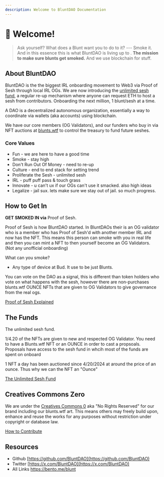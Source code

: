 ```yaml
---
description: Welcome to BluntDAO Documentation
---
```


# 👋 Welcome!

> Ask yourself? What does a Blunt want you to do to it? --- Smoke it. And in this essence this is what BluntDAO is living up to . **The mission to make sure blunts get smoked.** And we use blockchain for stuff.

## About BluntDAO

BluntDAO is the the biggest IRL onboarding movement to Web3 via Proof of Sesh through local IRL OGs. We are now introducing the [unlimited sesh fund](https://blunts.wtf), a regular re-up mechanism where anyone can request ETH to host a sesh from contributors. Onboarding the next million, 1 blunt/sesh at a time.

A DAO is a decentralized autonomous organization, essentially a way to coordinate via wallets (aka accounts) using blockchain. 

We have our core members (OG Validators), and our funders who buy in via NFT auctions at [blunts.wtf](https://blunts.wtf) to control the treasury to fund future seshes. 



### Core Values

* Fun - we are here to have a good time
* Smoke - stay high
* Don't Run Out Of Money - need to re-up
* Culture - end to end stack for setting trend
* Proliferate the Sesh - unlimited sesh
* IRL - puff puff pass & touch grass
* Innovate - u can't ux if our OGs can't use it smacked. also high ideas
* Legalize - jail sux. lets make sure we stay out of jail. so much progress.

## How to Get In

**GET SMOKED IN via** Proof of Sesh. 

Proof of Sesh is how BluntDAO started. In BluntDAOs their is an OG validator who is a member who has Proof of Sesh'd with another member IRL and now has the NFT. This means this person can smoke with you in real life and then you can mint a NFT to then yourself become an OG Validators. (Not any unofficial onboarding)



What can you smoke?

* Any type of device at Bud. It use to be just Blunts. 

You can vote on the DAO as a signal, this is different than token holders who vote on what happens with the sesh, however there are non-purchases blunts.wtf OUNCE NFTs that are given to OG Validators to give governance from the real ogs. 

[Proof of Sesh Explained](proof-of-sesh-explained/)

## The Funds

The unlimited sesh fund.

1/4.20 of the NFTs are given to new and respected OG Validator. You need to have a Blunts.wtf NFT or an OUNCE in order to cast a propsoals. Proposals have access to the sesh fund in whcih most of the funds are spent on onboard



1 NFT a day has been auctioned since 4/20/2024 at around the price of an ounce. Thus why we can the NFT an "Ounce" 



[The Unlimited Sesh Fund](the-unlimited-sesh-fund/)

## Creatives Commons Zero 

We are under the [Creatives Commons 0](https://creativecommons.org/public-domain/cc0/) aka "No Rights Reserved" for our brand including our blunts.wtf art. This means others may freely build upon, enhance and reuse the works for any purposes without restriction under copyright or database law.

[How to Contribute](how-to-contribute.md)

## Resources

* Github [https://github.com/BluntDAO](https://github.com/BluntDAO)
* Twitter [https://x.com/BluntDAO](https://x.com/BluntDAO) 
* All Links [https://bento.me/blunt ](https://bento.me/blunt)
